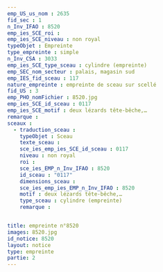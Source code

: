 ```yaml
---
emp_US_us_nom : 2635
fid_sec : 1
n_Inv_IFAO : 8520
emp_ies_SCE_roi : 
emp_ies_SCE_niveau : non royal
typeObjet : Empreinte
type_empreinte : simple
n_Inv_CSA : 3033
emp_ies_SCE_type_sceau : cylindre (empreinte)
emp_SEC_nom_secteur : palais, magasin sud
emp_IES_fid_sceau : 117
nature_empreinte : empreinte de sceau sur scellé
fid_US : 3
emp_PHO_nomFichier : 8520.jpg
emp_ies_SCE_id_sceau : 0117
emp_ies_SCE_motif : deux lézards tête-bêche,…
remarque : 
sceaux :
  - traduction_sceau : 
    typeObjet : Sceau
    texte_sceau : 
    sce_ies_emp_ies_SCE_id_sceau : 0117
    niveau : non royal
    roi : 
    sce_ies_EMP_n_Inv_IFAO : 8520
    id_sceau : "0117"
    dimensions_sceau : 
    sce_ies_emp_ies_EMP_n_Inv_IFAO : 8520
    motif : deux lézards tête-bêche,…
    type_sceau : cylindre (empreinte)
    remarque : 


title: empreinte n°8520
images: 8520.jpg
id_notice: 8520
layout: notice
type: empreinte
partie: 2
---
```

